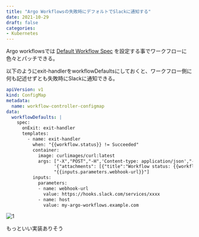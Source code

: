 ```yaml
---
title: "Argo Workflowsの失敗時にデフォルトでSlackに通知する"
date: 2021-10-29
draft: false
categories:
- Kubernetes
---
```


Argo workflowsでは [Default Workflow Spec](https://argoproj.github.io/argo-workflows/default-workflow-specs/) を設定する事でワークフローに色々とパッチできる。

以下のようにexit-handlerをworkflowDefaultsにしておくと、ワークフロー側に何も記述せずとも失敗時にSlackに通知できる。

```yaml
apiVersion: v1
kind: ConfigMap
metadata:
  name: workflow-controller-configmap
data:
  workflowDefaults: |
    spec:
      onExit: exit-handler
      templates:
        - name: exit-handler
          when: "{{workflow.status}} != Succeeded"
          container:
            image: curlimages/curl:latest
            args: ["-X","POST","-H",'Content-type: application/json',"--data",
                  '{"attachments": [{"title":"Workflow status: {{workflow.status}}","color": "danger","fields": [{"title": "name", "value": "{{workflow.name}}", "short": true }, {"title": "url", "value": "https://{{inputs.parameters.host}}/archived-workflows/{{workflow.namespace}}/?phase=Failed", "short": false }]}]}',
                  "{{inputs.parameters.webhook-url}}"]
          inputs:
            parameters:
            - name: webhook-url
              value: https://hooks.slack.com/services/xxxx
            - name: host
              value: my-argo-workflows.example.com
```

![1](/images/argo-workflows-exit-handler/1.png)

もっといい実装ありそう